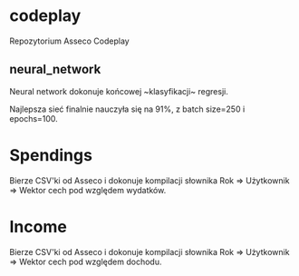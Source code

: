 # codeplay
Repozytorium Asseco Codeplay


## neural_network

Neural network dokonuje końcowej ~klasyfikacji~ regresji.

Najlepsza sieć finalnie nauczyła się na 91%, z batch size=250 i epochs=100.

# Spendings  

Bierze CSV'ki od Asseco i dokonuje kompilacji słownika
Rok => Użytkownik => Wektor cech pod względem wydatków.

# Income

Bierze CSV'ki od Asseco i dokonuje kompilacji słownika
Rok => Użytkownik => Wektor cech pod względem dochodu.


 
